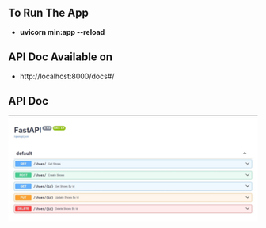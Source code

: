 ## To Run The App

- **uvicorn min:app --reload**

## API Doc Available on

- http://localhost:8000/docs#/

## API Doc

![API Doc](./API%20Documentation.jpg)
